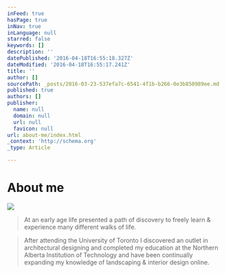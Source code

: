```yaml
---
inFeed: true
hasPage: true
inNav: true
inLanguage: null
starred: false
keywords: []
description: ''
datePublished: '2016-04-18T16:55:18.327Z'
dateModified: '2016-04-18T16:55:17.241Z'
title: ''
author: []
sourcePath: _posts/2016-03-23-537efa7c-6541-4f1b-b266-0e3b850989ee.md
published: true
authors: []
publisher:
  name: null
  domain: null
  url: null
  favicon: null
url: about-me/index.html
_context: 'http://schema.org'
_type: Article

---
```

# About me
![](https://the-grid-user-content.s3-us-west-2.amazonaws.com/2e8be312-7bf5-4de0-abf4-10e8104a0ba5.jpg)

> At an early age life presented a path of discovery to freely learn & experience many different walks of life. 

> After attending the University of Toronto I discovered an outlet in architectural designing and completed my education at the Northern Alberta Institution of Technology and have been continually expanding my knowledge of landscaping & interior design online.